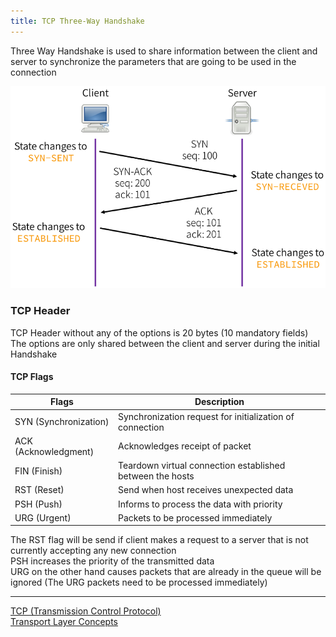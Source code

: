 ```yaml
---
title: TCP Three-Way Handshake
---
```


Three Way Handshake is used to share information between the client and server to synchronize the parameters that are going to be used in the connection

![Three Way Handshake|450](../../images/three-way-handshake.png)

### TCP Header 

TCP Header without any of the options is 20 bytes (10 mandatory fields)  
The options are only shared between the client and server during the initial Handshake

#### TCP Flags

| Flags                 | Description                                               |
| --------------------- | --------------------------------------------------------- |
| SYN (Synchronization) | Synchronization request for initialization of connection  |
| ACK (Acknowledgment)  | Acknowledges receipt of packet                            |
| FIN (Finish)          | Teardown virtual connection established between the hosts |
| RST (Reset)           | Send when host receives unexpected data                   |
| PSH (Push)            | Informs to process the data with priority                 |
| URG (Urgent)          | Packets to be processed immediately                       |

The RST flag will be send if client makes a request to a server that is not currently accepting any new connection  
PSH increases the priority of the transmitted data  
URG on the other hand causes packets that are already in the queue will be ignored (The URG packets need to be processed immediately)

---

[TCP (Transmission Control Protocol)](../../../computer-networks/layer-wise-concepts/transport-layer-concepts/tcp-transmission-control-protocol.md)  
[Transport Layer Concepts](../../../computer-networks/layer-wise-concepts/transport-layer-concepts/transport-layer-concepts.md)
